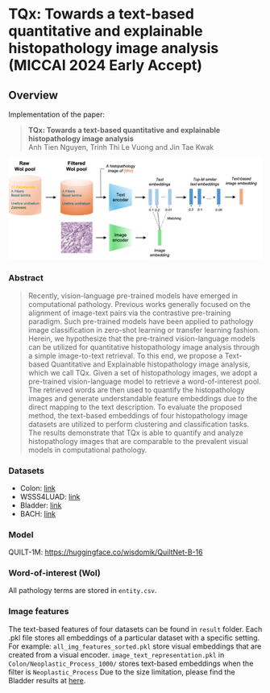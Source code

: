 # TQx: Towards a text-based quantitative and explainable histopathology image analysis (MICCAI 2024 Early Accept)


## Overview

Implementation of the paper: 

> **TQx: Towards a text-based quantitative and explainable histopathology image analysis** \
> Anh Tien Nguyen, Trinh Thi Le Vuong and Jin Tae Kwak 

![Architecture](TQx.png)

### Abstract
> Recently, vision-language pre-trained models have emerged in computational pathology. Previous works generally focused on the alignment of image-text pairs via the contrastive pre-training paradigm. Such pre-trained models have been applied to pathology image classification in zero-shot learning or transfer learning fashion. Herein, we hypothesize that the pre-trained vision-language models can be utilized for quantitative histopathology image analysis through a simple image-to-text retrieval. To this end, we propose a Text-based Quantitative and Explainable histopathology image analysis, which we call TQx. Given a set of histopathology images, we adopt a pre-trained vision-language model to retrieve a word-of-interest pool. The retrieved words are then used to quantify the histopathology images and generate understandable feature embeddings due to the direct mapping to the text description. To evaluate the proposed method, the text-based embeddings of four histopathology image datasets are utilized to perform clustering and classification tasks. The results demonstrate that TQx is able to quantify and analyze histopathology images that are comparable to the prevalent visual models in computational pathology.

### Datasets
<ul>
  <li>Colon: <a href="https://github.com/QuIIL/KBSMC_colon_cancer_grading_dataset">link</a> </li>
  <li>WSSS4LUAD: <a href="https://wsss4luad.grand-challenge.org/WSSS4LUAD/">link</a></li>
  <li>Bladder: <a href="https://figshare.com/articles/dataset/Bladder_Whole_Slide_Dataset/8116043">link</a></li>
  <li>BACH: <a href="https://zenodo.org/records/3632035">link</a></li>
</ul>

### Model
QUILT-1M: https://huggingface.co/wisdomik/QuiltNet-B-16

### Word-of-interest (WoI)
All pathology terms are stored in `entity.csv`.

### Image features
The text-based features of four datasets can be found in `result` folder. Each .pkl file stores all embeddings of a particular dataset with a specific setting.
For example: `all_img_features_sorted.pkl` store visual embeddings that are created from a visual encoder. `image_text_representation.pkl` in `Colon/Neoplastic_Process_1000/` stores text-based embeddings when the filter is `Neoplastic_Process`
Due to the size limitation, please find the Bladder results at [here](https://drive.google.com/drive/folders/14zNPbc-L9EtEocHutuMK78xg8ZFBhc98?usp=drive_link).
